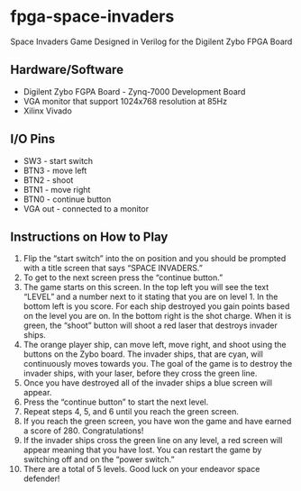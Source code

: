 # fpga-space-invaders
Space Invaders Game Designed in Verilog for the Digilent Zybo FPGA Board

## Hardware/Software
* Digilent Zybo FGPA Board - Zynq-7000 Development Board
* VGA monitor that support 1024x768 resolution at 85Hz
* Xilinx Vivado

## I/O Pins
* SW3 - start switch
* BTN3 - move left
* BTN2 - shoot
* BTN1 - move right
* BTN0 - continue button
* VGA out - connected to a monitor

## Instructions on How to Play

1.	Flip the “start switch” into the on position and you should be prompted with a title screen that says “SPACE INVADERS.”
2.	To get to the next screen press the “continue button.”
3.	The game starts on this screen. In the top left you will see the text “LEVEL” and a number next to it stating that you are on level 1. In the bottom left is you score. For each ship destroyed you gain points based on the level you are on. In the bottom right is the shot charge. When it is green, the “shoot” button will shoot a red laser that destroys invader ships. 
4.	The orange player ship, can move left, move right, and shoot using the buttons on the Zybo board. The invader ships, that are cyan, will continuously moves towards you. The goal of the game is to destroy the invader ships, with your laser, before they cross the green line.
5.	Once you have destroyed all of the invader ships a blue screen will appear.
6.	Press the “continue button” to start the next level. 
7.	Repeat steps 4, 5, and 6 until you reach the green screen.
8.	If you reach the green screen, you have won the game and have earned a score of 280. Congratulations!
9.	If the invader ships cross the green line on any level, a red screen will appear meaning that you have lost. You can restart the game by switching off and on the “power switch.”
10.	There are a total of 5 levels. Good luck on your endeavor space defender!
